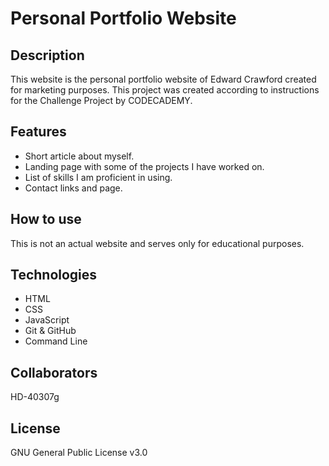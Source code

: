 # Personal Portfolio Website
## Description
This website is the personal portfolio website of Edward Crawford created for marketing purposes.
This project was created according to instructions for the Challenge Project by CODECADEMY.

## Features
- Short article about myself.
- Landing page with some of the projects I have worked on.
- List of skills I am proficient in using.
- Contact links and page.

## How to use
This is not an actual website and serves only for educational purposes.

## Technologies
- HTML
- CSS
- JavaScript
- Git & GitHub
- Command Line

## Collaborators
HD-40307g

## License 
GNU General Public License v3.0